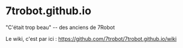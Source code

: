 # 7trobot.github.io

"C'était trop beau" -- des anciens de 7Robot

Le wiki, c'est par ici : https://github.com/7trobot/7trobot.github.io/wiki
